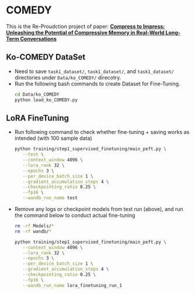 # COMEDY
This is the Re-Proudction project of paper: [**Compress to Impress: Unleashing the Potential of Compressive Memory in Real-World Long-Term Conversations**](https://arxiv.org/abs/2402.11975)

## Ko-COMEDY DataSet
- Need to save `task1_dataset/`, `task1_dataset/`, and `task1_dataset/` directories under `Data/ko_COMEDY/` direcotry.
- Run the following bash commands to create Dataset for Fine-Tuning.
   ```bash
   cd Data/ko_COMEDY
   python load_ko_COMEDY.py
   ```

## LoRA FineTuning
- Run following command to check whether fine-tuning + saving works as intended (with 100 sample data)
   ```bash
   python training/step1_supervised_finetuning/main_peft.py \
      --test \
      --context_window 4096 \
      --lora_rank 32 \
      --epochs 3 \
      --per_device_batch_size 1 \
      --gradient_accumulation_steps 4 \
      --checkpointing_ratio 0.25 \
      --fp16 \
      --wandb_run_name test
   ```
- Remove any logs or checkpoint models from test run (above), and run the command below to conduct actual fine-tuning
   ```bash
   rm -rf Models/*
   rm -rf wandb/*
   ```
   ```bash
   python training/step1_supervised_finetuning/main_peft.py \
      --context_window 4096 \
      --lora_rank 32 \
      --epochs 3 \
      --per_device_batch_size 1 \
      --gradient_accumulation_steps 4 \
      --checkpointing_ratio 0.25 \
      --fp16 \
      --wandb_run_name lora_finetuning_run_1
   ```